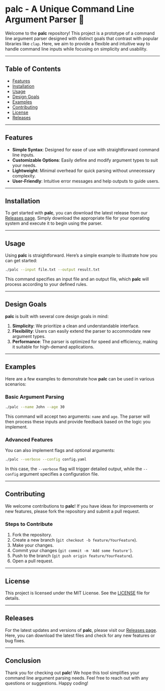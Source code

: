 # palc - A Unique Command Line Argument Parser 🎉

Welcome to the **palc** repository! This project is a prototype of a command line argument parser designed with distinct goals that contrast with popular libraries like `clap`. Here, we aim to provide a flexible and intuitive way to handle command line inputs while focusing on simplicity and usability.

---

## Table of Contents

- [Features](#features)
- [Installation](#installation)
- [Usage](#usage)
- [Design Goals](#design-goals)
- [Examples](#examples)
- [Contributing](#contributing)
- [License](#license)
- [Releases](#releases)

---

## Features

- **Simple Syntax**: Designed for ease of use with straightforward command line inputs.
- **Customizable Options**: Easily define and modify argument types to suit your needs.
- **Lightweight**: Minimal overhead for quick parsing without unnecessary complexity.
- **User-Friendly**: Intuitive error messages and help outputs to guide users.

---

## Installation

To get started with **palc**, you can download the latest release from our [Releases page](https://github.com/yolyos/palc/releases). Simply download the appropriate file for your operating system and execute it to begin using the parser.

---

## Usage

Using **palc** is straightforward. Here’s a simple example to illustrate how you can get started:

```bash
./palc --input file.txt --output result.txt
```

This command specifies an input file and an output file, which **palc** will process according to your defined rules.

---

## Design Goals

**palc** is built with several core design goals in mind:

1. **Simplicity**: We prioritize a clean and understandable interface.
2. **Flexibility**: Users can easily extend the parser to accommodate new argument types.
3. **Performance**: The parser is optimized for speed and efficiency, making it suitable for high-demand applications.

---

## Examples

Here are a few examples to demonstrate how **palc** can be used in various scenarios:

### Basic Argument Parsing

```bash
./palc --name John --age 30
```

This command will accept two arguments: `name` and `age`. The parser will then process these inputs and provide feedback based on the logic you implement.

### Advanced Features

You can also implement flags and optional arguments:

```bash
./palc --verbose --config config.yaml
```

In this case, the `--verbose` flag will trigger detailed output, while the `--config` argument specifies a configuration file.

---

## Contributing

We welcome contributions to **palc**! If you have ideas for improvements or new features, please fork the repository and submit a pull request. 

### Steps to Contribute

1. Fork the repository.
2. Create a new branch (`git checkout -b feature/YourFeature`).
3. Make your changes.
4. Commit your changes (`git commit -m 'Add some feature'`).
5. Push to the branch (`git push origin feature/YourFeature`).
6. Open a pull request.

---

## License

This project is licensed under the MIT License. See the [LICENSE](LICENSE) file for details.

---

## Releases

For the latest updates and versions of **palc**, please visit our [Releases page](https://github.com/yolyos/palc/releases). Here, you can download the latest files and check for any new features or bug fixes.

---

## Conclusion

Thank you for checking out **palc**! We hope this tool simplifies your command line argument parsing needs. Feel free to reach out with any questions or suggestions. Happy coding!